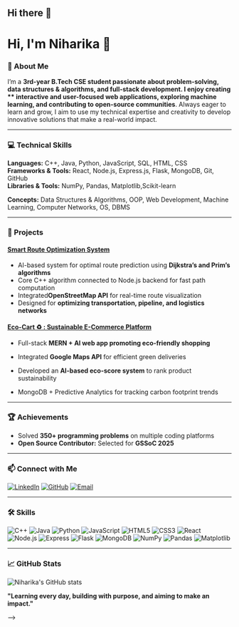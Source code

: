 ## Hi there 👋


# Hi, I'm Niharika 👋

### 🚀 About Me

I’m a **3rd-year B.Tech CSE student passionate about **problem-solving, data structures & algorithms, and full-stack development**. I enjoy creating ** interactive and user-focused web applications, exploring machine learning, and contributing to open-source communities**. Always eager to learn and grow, I aim to use my technical expertise and creativity to develop innovative solutions that make a real-world impact.

---

### 💻 Technical Skills
**Languages:** C++, Java, Python, JavaScript, SQL, HTML, CSS  
**Frameworks & Tools:** React, Node.js, Express.js, Flask, MongoDB, Git, GitHub  
**Libraries & Tools:** NumPy, Pandas, Matplotlib,Scikit-learn

**Concepts:** Data Structures & Algorithms, OOP, Web Development, Machine Learning, Computer Networks, OS, DBMS  

---

### 🔹 Projects

#### [Smart Route Optimization System](https://github.com/Niharikabutola/RouteOptimization)
- AI-based system for optimal route prediction using **Dijkstra’s and Prim’s algorithms** 
- Core C++ algorithm connected to Node.js backend for fast path computation
- Integrated**OpenStreetMap API** for real-time route visualization
- Designed for **optimizing transportation, pipeline, and logistics networks**

#### [Eco-Cart ♻️ : Sustainable E-Commerce Platform](https://github.com/Niharikabutola/ECO-CART)

- Full-stack **MERN + AI web app promoting eco-friendly shopping**

- Integrated **Google Maps API** for efficient green deliveries

- Developed an **AI-based eco-score system** to rank product sustainability

- MongoDB + Predictive Analytics for tracking carbon footprint trends
---

### 🏆 Achievements
- Solved **350+ programming problems** on multiple coding platforms  
- **Open Source Contributor:** Selected for **GSSoC 2025**

---

### 📫 Connect with Me
[![LinkedIn](https://img.shields.io/badge/LinkedIn-Niharika%20Butola-blue?style=for-the-badge&logo=linkedin)](https://www.linkedin.com/in/niharika-butola-719b062ba)
[![GitHub](https://img.shields.io/badge/GitHub-NiharikaButola-black?style=for-the-badge&logo=github)](https://github.com/Niharikabutola)
[![Email](https://img.shields.io/badge/Email-Contact-red?style=for-the-badge&logo=gmail)](mailto:niharikabutola85@gmail.com)


---

### 🛠️ Skills
![C++](https://img.shields.io/badge/C++-00599C?style=for-the-badge&logo=c%2B%2B&logoColor=white)
![Java](https://img.shields.io/badge/Java-007396?style=for-the-badge&logo=java&logoColor=white)
![Python](https://img.shields.io/badge/Python-3776AB?style=for-the-badge&logo=python&logoColor=white)
![JavaScript](https://img.shields.io/badge/JavaScript-F7DF1E?style=for-the-badge&logo=javascript&logoColor=black)
![HTML5](https://img.shields.io/badge/HTML5-E34F26?style=for-the-badge&logo=html5&logoColor=white)
![CSS3](https://img.shields.io/badge/CSS3-1572B6?style=for-the-badge&logo=css3&logoColor=white)
![React](https://img.shields.io/badge/React-20232A?style=for-the-badge&logo=react&logoColor=61DAFB)
![Node.js](https://img.shields.io/badge/Node.js-339933?style=for-the-badge&logo=node.js&logoColor=white)
![Express](https://img.shields.io/badge/Express.js-000000?style=for-the-badge)
![Flask](https://img.shields.io/badge/Flask-000000?style=for-the-badge&logo=flask&logoColor=white)
![MongoDB](https://img.shields.io/badge/MongoDB-47A248?style=for-the-badge&logo=mongodb&logoColor=white)
![NumPy](https://img.shields.io/badge/NumPy-013243?style=for-the-badge&logo=NumPy&logoColor=white)
![Pandas](https://img.shields.io/badge/Pandas-150458?style=for-the-badge&logo=pandas&logoColor=white)
![Matplotlib](https://img.shields.io/badge/Matplotlib-F97600?style=for-the-badge&logo=matplotlib&logoColor=white)

---

### 📈 GitHub Stats
![Niharika's GitHub stats](https://github-readme-stats.vercel.app/api?username=NiharikaButola&show_icons=true&theme=radical&count_private=true)

 **"Learning every day, building with purpose, and aiming to make an impact."**

-->
